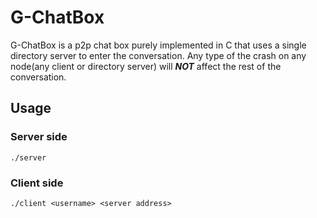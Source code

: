 # G-ChatBox

G-ChatBox is a p2p chat box purely implemented in C that uses a single directory server to enter the
conversation. Any type of the crash on any node(any client or directory server) will __*NOT*__ 
affect the rest of the conversation.

## Usage

### Server side

```
./server
```

### Client side

```
./client <username> <server address>
```
